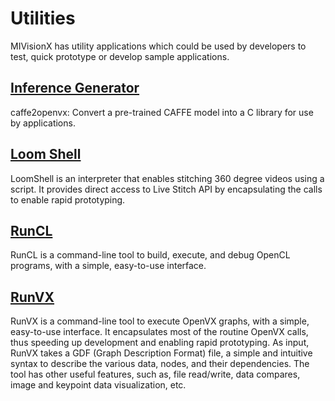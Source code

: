 # Utilities

MIVisionX has utility applications which could be used by developers to test, quick prototype or develop sample applications.

## [Inference Generator](inference_generator#inference-generator)
caffe2openvx: Convert a pre-trained CAFFE model into a C library for use by applications.

## [Loom Shell](loom_shell#radeon-loomshell)
LoomShell is an interpreter that enables stitching 360 degree videos using a script. It provides direct access to Live Stitch API by encapsulating the calls to enable rapid prototyping.

## [RunCL](runcl#amd-runcl)
RunCL is a command-line tool to build, execute, and debug OpenCL programs, with a simple, easy-to-use interface.

## [RunVX](runvx#amd-runvx)
RunVX is a command-line tool to execute OpenVX graphs, with a simple, easy-to-use interface. It encapsulates most of the routine OpenVX calls, thus speeding up development and enabling rapid prototyping. As input, RunVX takes a GDF (Graph Description Format) file, a simple and intuitive syntax to describe the various data, nodes, and their dependencies. The tool has other useful features, such as, file read/write, data compares, image and keypoint data visualization, etc.
